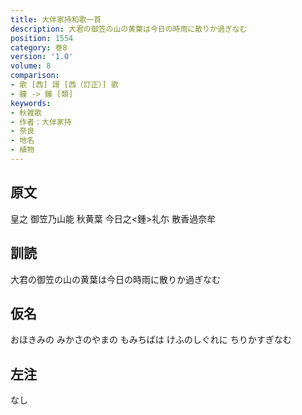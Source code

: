 ```yaml
---
title: 大伴家持和歌一首
description: 大君の御笠の山の黄葉は今日の時雨に散りか過ぎなむ
position: 1554
category: 巻8
version: '1.0'
volume: 8
comparison:
- 歌 [西] 謌 [西（訂正）] 歌
- 鐘 -> 鍾 [類]
keywords:
- 秋雑歌
- 作者：大伴家持
- 奈良
- 地名
- 植物
---
```


## 原文

皇之 御笠乃山能 秋黄葉 今日之<鍾>礼尓 散香過奈牟

## 訓読

大君の御笠の山の黄葉は今日の時雨に散りか過ぎなむ

## 仮名

おほきみの みかさのやまの もみちばは けふのしぐれに ちりかすぎなむ

## 左注

なし
